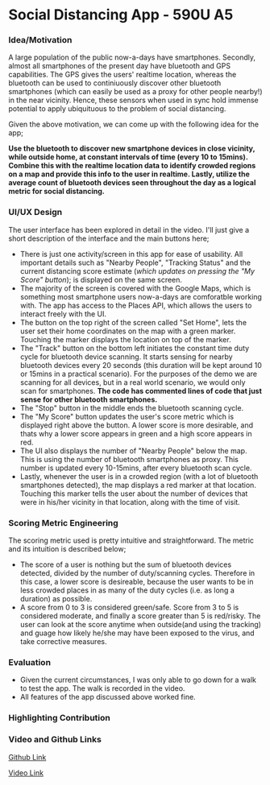 # Social Distancing App - 590U A5

### Idea/Motivation
A large population of the public now-a-days have smartphones. Secondly, almost all smartphones of the present day have bluetooth and GPS capabilities. The GPS gives the users' realtime location, whereas the bluetooth can be used to continiuously discover other bluetooth smartphones (which can easily be used as a proxy for other people nearby!) in the near vicinity. Hence, these sensors when used in sync hold immense potential to apply ubiquituous to the problem of social distancing.

Given the above motivation, we can come up with the following idea for the app;

**Use the bluetooth to discover new smartphone devices in close vicinity, while outside home, at constant intervals of time (every 10 to 15mins). Combine this with the realtime location data to identify crowded regions on a map and provide this info to the user in realtime. Lastly, utilize the average count of bluetooth devices seen throughout the day as a logical metric for social distancing.**

### UI/UX Design
The user interface has been explored in detail in the video. I'll just give a short description of the interface and the main buttons here;
- There is just one activity/screen in this app for ease of usability. All important details such as "Nearby People", "Tracking Status" and the current distancing score estimate (*which updates on pressing the "My Score" button*); is displayed on the same screen.
- The majority of the screen is covered with the Google Maps, which is something most smartphone users now-a-days are comforatble working with. The app has access to the Places API, which allows the users to interact freely with the UI.
- The button on the top right of the screen called "Set Home", lets the user set their home coordinates on the map with a green marker. Touching the marker displays the location on top of the marker.
- The "Track" button on the  bottom left initiates the constant time duty cycle for  bluetooth device scanning. It starts sensing for nearby bluetooth devices every 20 seconds (this duration will be kept around 10 or 15mins in a practical scenario). For the purposes of the demo we are scanning for all devices, but in a real world scenario, we would only scan for smartphones. **The code has commented lines of code that just sense for other bluetooth smartphones.**
- The "Stop" button in the middle ends the bluetooth scanning cycle.
- The "My Score" button updates the user's score metric which is displayed right above the button. A lower score is more desirable, and thats why a lower score appears in green and a high score appears in red. 
- The UI also displays the number of "Nearby People" below the map. This is using the number of bluetooth smartphones as proxy. This number is updated every 10-15mins, after every bluetooth scan cycle.
- Lastly, whenever the user is in a crowded region (with a lot of bluetooth smartphones detected), the map displays a red marker at that location. Touching this marker tells the user about the number of devices that were in his/her vicinity in that location, along with the time of visit.
### Scoring Metric Engineering
The scoring metric used is pretty intuitive and straightforward. The metric and its intuition is described below;
 - The score of a user is nothing but the sum of bluetooth devices detected, divided by the number of duty/scanning cycles. Therefore in this case, a lower score is desireable, because the user wants to be in less crowded places in as many of the duty cycles (i.e. as long a duration) as possible.
 - A score from 0 to 3 is considered green/safe. Score from 3 to 5 is considered moderate, and finally a score greater than 5 is red/risky. The user can look at the score anytime when outside(and using the tracking) and guage how likely he/she may have been exposed to the virus, and take corrective measures.

### Evaluation
- Given the current circumstances, I was only able to go down for a walk to test the app. The walk is recorded in the video.
- All features of the app discussed above worked fine.

### Highlighting Contribution
### Video and Github Links
[Github Link](https://github.com/utreja-shivam/590U_A5.git)

[Video Link](https://drive.google.com/file/d/1HJwab6mBSG171L6l8UbThQ9gEHgP9FT9/view?usp=sharing)

